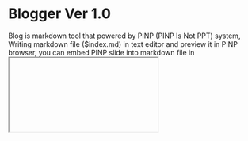 ﻿Blogger Ver 1.0
===============

Blog is markdown tool that powered by PINP (PINP Is Not PPT) system,
Writing markdown file ($index.md) in text editor and preview it in 
PINP browser, you can embed PINP slide into markdown file in <iframe>
tag.

This software is v1.0 (for win32)

Copyright 2014-2015, PINP.ME Development Group. All rights reserved.

Redistribution and use in source and binary forms, with or without
modification, are permitted provided that the following conditions
are met:

  * Redistributions of source code must retain the above copyright
    notice, this list of conditions and the following disclaimer.
  * Redistributions in binary form must reproduce the above
    copyright notice, this list of conditions and the following
    disclaimer in the documentation and/or other materials provided
    with the distribution.
  * Neither the name of PINP.ME nor the names of its contributors 
    may be used to endorse or promote products derived from this 
    software without specific prior written permission.

  THIS SOFTWARE IS PROVIDED BY THE COPYRIGHT HOLDERS AND CONTRIBUTORS
  "AS IS" AND ANY EXPRESS OR IMPLIED WARRANTIES, INCLUDING, BUT NOT
  LIMITED TO, THE IMPLIED WARRANTIES OF MERCHANTABILITY AND FITNESS FOR
  A PARTICULAR PURPOSE ARE DISCLAIMED. IN NO EVENT SHALL THE COPYRIGHT
  OWNER OR CONTRIBUTORS BE LIABLE FOR ANY DIRECT, INDIRECT, INCIDENTAL,
  SPECIAL, EXEMPLARY, OR CONSEQUENTIAL DAMAGES (INCLUDING, BUT NOT
  LIMITED TO, PROCUREMENT OF SUBSTITUTE GOODS OR SERVICES; LOSS OF USE,
  DATA, OR PROFITS; OR BUSINESS INTERRUPTION) HOWEVER CAUSED AND ON ANY
  THEORY OF LIABILITY, WHETHER IN CONTRACT, STRICT LIABILITY, OR TORT
  (INCLUDING NEGLIGENCE OR OTHERWISE) ARISING IN ANY WAY OUT OF THE USE
  OF THIS SOFTWARE, EVEN IF ADVISED OF THE POSSIBILITY OF SUCH DAMAGE.

Detail information
==================
http://www.pinp.me/
